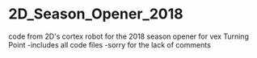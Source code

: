 # 2D_Season_Opener_2018
code from 2D's cortex robot for the 2018 season opener for vex Turning Point
-includes all code files
-sorry for the lack of comments
